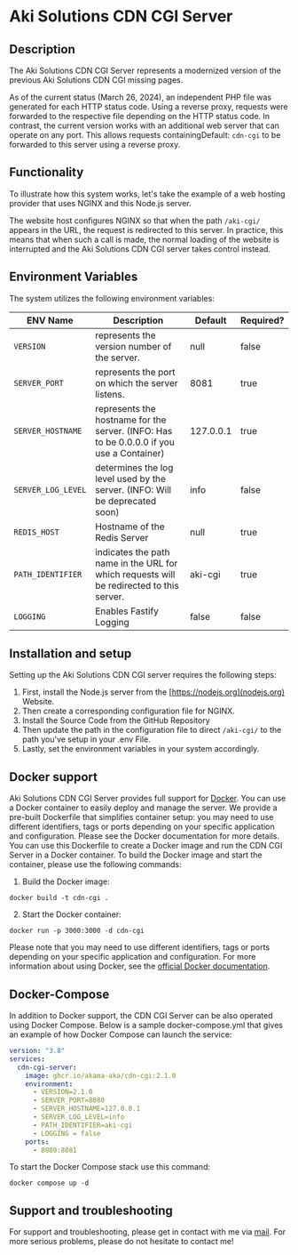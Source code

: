 # Aki Solutions CDN CGI Server

## Description

The Aki Solutions CDN CGI Server represents a modernized version of the previous Aki Solutions CDN CGI missing pages.

As of the current status (March 26, 2024), an independent PHP file was generated for each HTTP status code.
Using a reverse proxy, requests were forwarded to the respective file depending on the HTTP status code. In contrast,
the current version works with an additional web server that can operate on any port. This allows requests
containingDefault:
`cdn-cgi` to be forwarded to this server using a reverse proxy.

## Functionality

To illustrate how this system works, let's take the example of a web hosting provider that uses NGINX and this Node.js server.

The website host configures NGINX so that when the path `/aki-cgi/` appears in the URL, the request is redirected to
this server.
In practice, this means that when such a call is made, the normal loading of the website is interrupted and the
Aki Solutions CDN CGI server takes control instead.

## Environment Variables

The system utilizes the following environment variables:

| ENV Name           | Description                                                                              | Default   | Required? |
|--------------------|------------------------------------------------------------------------------------------|-----------|-----------|
| `VERSION`          | represents the version number of the server.                                             | null      | false     |
| `SERVER_PORT`      | represents the port on which the server listens.                                         | 8081      | true      |
| `SERVER_HOSTNAME`  | represents the hostname for the server. (INFO: Has to be 0.0.0.0 if you use a Container) | 127.0.0.1 | true      |
| `SERVER_LOG_LEVEL` | determines the log level used by the server. (INFO: Will be deprecated soon)             | info      | false     |
| `REDIS_HOST`       | Hostname of the Redis Server                                                             | null      | true      |
| `PATH_IDENTIFIER`  | indicates the path name in the URL for which requests will be redirected to this server. | aki-cgi   | true      |
| `LOGGING`          | Enables Fastify Logging                                                                  | false     | false     |

## Installation and setup

Setting up the Aki Solutions CDN CGI server requires the following steps:

1. First, install the Node.js server from the [https://nodejs.org](nodejs.org) Website.
2. Then create a corresponding configuration file for NGINX.
3. Install the Source Code from the GitHub Repository
4. Then update the path in the configuration file to direct `/aki-cgi/` to the path you've setup in your .env File.
5. Lastly, set the environment variables in your system accordingly.

## Docker support

Aki Solutions CDN CGI Server provides full support for [Docker](https://www.docker.com/). You can use a Docker
container to easily deploy and manage the server. We provide a pre-built Dockerfile that simplifies container setup:
you may need to use different identifiers, tags or ports depending on your specific application and configuration.
Please see the Docker documentation for more details.
You can use this Dockerfile to create a Docker image and run the CDN CGI Server in a Docker container. To build the Docker image and start the container, please use the following commands:

1. Build the Docker image:
```shell
docker build -t cdn-cgi .
```
2. Start the Docker container:
```shell
docker run -p 3000:3000 -d cdn-cgi
```
Please note that you may need to use different identifiers, tags or ports depending on your specific application and configuration. For more information about using Docker, see the [official Docker documentation](https://docs.docker.com/get-started/overview/).
## Docker-Compose
In addition to Docker support, the CDN CGI Server can be also operated using Docker Compose.
Below is a sample docker-compose.yml that gives an example of how Docker Compose can launch the service:
```yaml
version: "3.8"
services:
  cdn-cgi-server:
    image: ghcr.io/akama-aka/cdn-cgi:2.1.0
    environment:
      - VERSION=2.1.0
      - SERVER_PORT=8080
      - SERVER_HOSTNAME=127.0.0.1
      - SERVER_LOG_LEVEL=info
      - PATH_IDENTIFIER=aki-cgi
      - LOGGING = false
    ports:
      - 8080:8081 
```
To start the Docker Compose stack use this command:
```shell
docker compose up -d
```
## Support and troubleshooting

For support and troubleshooting, please get in contact with me via [mail](mailto://akama.aka@kitsune.exposed). For more
serious problems, please do not hesitate to contact me!